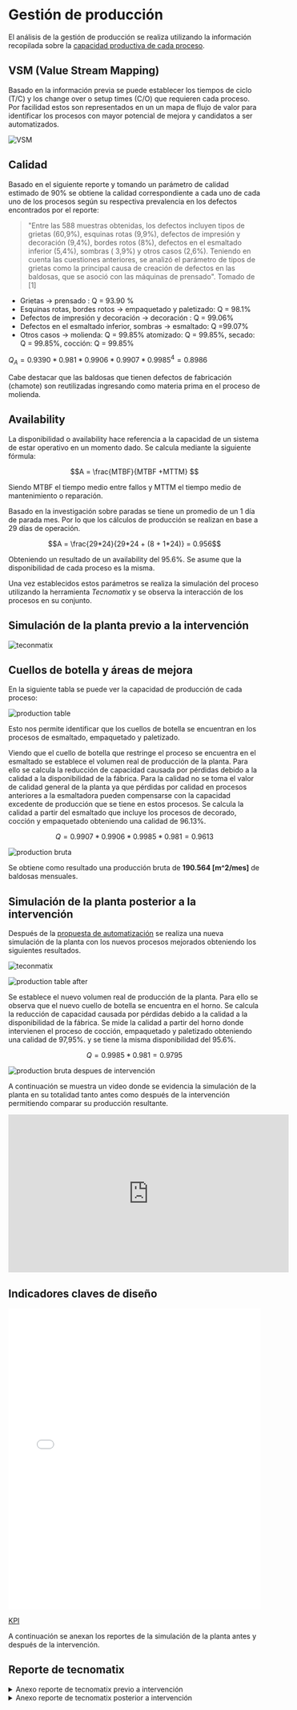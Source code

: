 # Gestión de producción 

El análisis de la gestión de producción se realiza utilizando la información recopilada sobre la [capacidad productiva de cada proceso](1-analisis-disenio#etapas-del-proceso-productivo).

## VSM (Value Stream Mapping)
Basado en la información previa se puede establecer los tiempos de ciclo (T/C) y los change over o setup times (C/O) que requieren cada proceso. Por facilidad estos son representados en un un mapa de flujo de valor para identificar los procesos con mayor potencial de mejora y candidatos a ser automatizados.

![VSM](gestion-produccion/5vsm-actual.png)


## Calidad 

Basado en el siguiente reporte y tomando un parámetro de calidad estimado de 90% se obtiene la calidad correspondiente a cada uno de cada uno de los procesos según su respectiva prevalencia en los defectos encontrados por el reporte:

> "Entre las 588 muestras obtenidas, los defectos incluyen tipos de grietas (60,9%), esquinas rotas (9,9%), defectos de impresión y decoración (9,4%), bordes rotos (8%), defectos en el esmaltado inferior (5,4%), sombras ( 3,9%) y otros casos (2,6%). Teniendo en cuenta las cuestiones anteriores, se analizó el parámetro de tipos de grietas como la principal causa de creación de defectos en las baldosas, que se asoció con las máquinas de prensado".
> Tomado de [1]


* Grietas -> prensado : Q = 93.90 %
* Esquinas rotas, bordes rotos -> empaquetado y paletizado: Q = 98.1%
* Defectos de impresión y decoración -> decoración : Q = 99.06%
* Defectos en el esmaltado inferior, sombras -> esmaltado: Q =99.07%
* Otros casos ->  molienda: Q = 99.85% atomizado: Q = 99.85%, secado: Q = 99.85%, cocción: Q = 99.85% 

$Q_A = 0.9390 * 0.981 * 0.9906 * 0.9907 * 0.9985^4 = 0.8986$

Cabe destacar que las baldosas que tienen defectos de fabricación (chamote) son reutilizadas ingresando como materia prima en el proceso de molienda.

## Availability

La disponibilidad o availability hace referencia a la capacidad de un sistema de estar operativo en un momento dado. Se calcula mediante la siguiente fórmula:

$$A = \frac{MTBF}{MTBF +MTTM} $$

Siendo MTBF el tiempo medio entre fallos y MTTM el tiempo medio de mantenimiento o reparación.


Basado en la investigación sobre paradas se tiene un  promedio de un 1 día de parada mes. Por lo que los cálculos de producción se realizan en base a 29 días de operación. 



$$A = \frac{29*24}{29*24 + (8 + 1*24)} = 0.956$$

Obteniendo un resultado de un availability del 95.6%. Se asume que la disponibilidad de cada proceso es la misma.

Una vez establecidos estos parámetros se realiza la simulación del proceso utilizando la herramienta *Tecnomatix* y se observa la interacción de los procesos en su conjunto.

## Simulación de la planta previo a la intervención

![teconmatix](gestion-produccion/5plant-simulation-before.png)



## Cuellos de botella y áreas de mejora 

En la siguiente tabla se puede ver la capacidad de producción de cada proceso:

![production table](gestion-produccion/production-table-before.png)

Esto nos permite identificar que los cuellos de botella se encuentran en los procesos de esmaltado, empaquetado y paletizado.

Viendo que el cuello de botella que restringe el proceso se encuentra en el esmaltado se establece el volumen real de producción de la planta. Para ello se  calcula la reducción de capacidad causada por pérdidas debido a la calidad a la disponibilidad de la fábrica. Para la calidad no se toma el valor de calidad general de la planta ya que pérdidas por calidad en procesos anteriores a la esmaltadora pueden compensarse con la capacidad excedente de producción que se tiene en estos procesos. Se calcula la calidad a partir del esmaltado que incluye los procesos de decorado, cocción y empaquetado obteniendo una calidad de 96.13%.

$$ Q = 0.9907*0.9906*0.9985*0.981=0.9613$$


![production bruta](gestion-produccion/production-bruta-before.png)

Se obtiene como resultado una producción bruta de  **190.564 [m^2/mes]** de baldosas mensuales.

## Simulación de la planta posterior a la intervención 

Después de la [propuesta de automatización](4-propuesta) se realiza una nueva simulación de la planta con los nuevos procesos mejorados obteniendo los siguientes resultados.

![teconmatix](gestion-produccion/5plant-simulation-after.png)


![production table after](gestion-produccion/production-table-after.png)

Se establece el nuevo volumen real de producción de la planta. Para ello se observa que el nuevo cuello de botella se encuentra en el horno.  Se calcula la reducción de capacidad causada por pérdidas debido a la calidad a la disponibilidad de la fábrica. Se mide la calidad a partir del horno donde intervienen el proceso de cocción, empaquetado y paletizado obteniendo una calidad de 97,95%. y se  tiene la misma disponibilidad del 95.6%.

$$ Q = 0.9985*0.981=0.9795$$


![production bruta despues de intervención](gestion-produccion/production-bruta-after.png)

A continuación se muestra un video donde se evidencia la simulación de la planta en su totalidad tanto antes como después de la intervención permitiendo comparar su producción resultante.

<iframe width="560" height="315" src="https://www.youtube.com/embed/2vX36CS_SRg?si=4c0oOeXH0hdLJu_p" title="YouTube video player" frameborder="0" allow="accelerometer; autoplay; clipboard-write; encrypted-media; gyroscope; picture-in-picture; web-share" referrerpolicy="strict-origin-when-cross-origin" allowfullscreen></iframe>




## Indicadores claves de diseño



<embed src="/Tile-Tech/KPI.pdf" type="application/pdf" width="100%" height="600px" />

[KPI](/KPI.pdf)


A continuación se anexan los reportes de la simulación de la planta antes y después de la intervención.


## Reporte de tecnomatix 

<details>
  <summary> Anexo reporte de tecnomatix previo a intervención </summary>
<iframe src="/Tile-Tech/report_tecnomatix_previous.pdf" type="application/pdf" width="100%" height="600px" ></iframe>

</details>

<details>
  <summary> Anexo reporte de tecnomatix posterior a intervención </summary>
<iframe src="/Tile-Tech/report_tecnomatix_after.pdf" type="application/pdf" width="100%" height="600px" ></iframe>

</details>



<!---
## Modelos usado en el diseño
- caja de empaque tomado de [Cardboard Insert](https://grabcad.com/library/cardboard-insert-1)

## Referencias

1. 
-->
